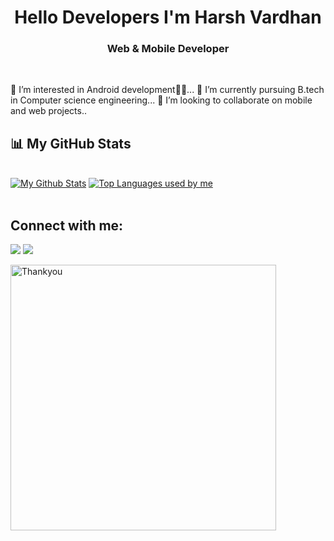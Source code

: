 
<h1 align="center"> Hello Developers I'm Harsh Vardhan </h1>
<h3 align="center">Web & Mobile Developer  </h3>



<br>
    
👀 I’m interested in Android development📱📱...
🌱 I’m currently pursuing B.tech in Computer science engineering...
💞️ I’m looking to collaborate on mobile and web projects..
    
## 📊 My GitHub Stats

 <br/>
    <a href="https://github.com/hbkharsh/github-readme-stats"><img alt="My Github Stats" src="https://github-readme-stats.vercel.app/api?username=hbkharsh&show_icons=true&count_private=true&theme=react&hide_border=true&bg_color=0D1117" /></a>
  <a href="https://github.com/hbkharsh/github-readme-stats"><img alt="Top Languages used by me" src="https://github-readme-stats.vercel.app/api/top-langs/?username=hbkharsh&langs_count=8&count_private=true&layout=compact&theme=react&hide_border=true&bg_color=0D1117" /></a>
  <br/>
    
<br/>
    
 ## Connect with me:
<p align="center">

<a href = "https://www.linkedin.com/in/harsh-vardhan2k4"><img src="https://img.icons8.com/fluent/48/000000/linkedin.png"></a>
<a href = "https://twitter.com/devharsh2k4"><img src="https://img.icons8.com/fluent/48/000000/twitter.png"></a>


</p>
    
<img src="https://user-images.githubusercontent.com/41143496/111601768-b13aec00-87f8-11eb-8d8c-51db093db5da.gif" alt="Thankyou" width="425">
    
    
    

